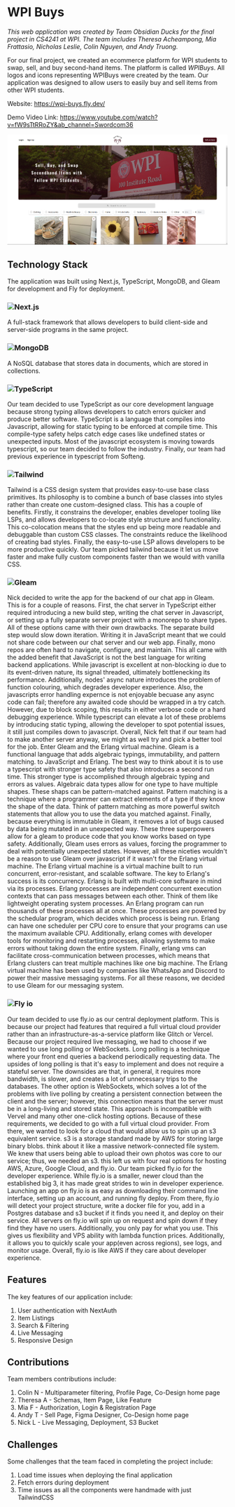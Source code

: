 # WPI Buys
*This web application was created by Team Obsidian Ducks for the final project in CS4241 at WPI. The team includes Theresa Acheampong, Mia Frattasio, Nicholas Leslie, Colin Nguyen, and Andy Truong.*

For our final project, we created an ecommerce platform for WPI students to swap, sell, and buy second-hand items. The platform is called *WPIBuys*. All logos and icons representing WPIBuys were created by the team. Our application was designed to allow users to easily buy and sell items from other WPI students.

Website: https://wpi-buys.fly.dev/

Demo Video Link: https://www.youtube.com/watch?v=fW9sTtRRoZY&ab_channel=Swordcom36

![homepage](public/homepage.png)


## Technology Stack
The application was built using Next.js, TypeScript, MongoDB, and Gleam for development and Fly for deployment.
### ![*Next.js*](https://nextjs.org/)
A full-stack framework that allows developers to build client-side and server-side programs in the same project.
### ![*MongoDB*](https://www.mongodb.com/)
A NoSQL database that stores data in documents, which are stored in collections.
### ![*TypeScript*](https://www.typescriptlang.org/)
Our team decided to use TypeScript as our core development language because strong typing allows developers to catch errors quicker and produce better software. TypeScript is a language that compiles into Javascript, allowing for static typing to be enforced at compile time. This compile-type safety helps catch edge cases like undefined states or unexpected inputs. Most of the javascript ecosystem is moving towards typescript, so our team decided to follow the industry. Finally, our team had previous experience in typescript from Softeng.
### ![*Tailwind*](https://tailwindcss.com/)
Tailwind is a CSS design system that provides easy-to-use base class primitives. Its philosophy is to combine a bunch of base classes into styles rather than create one custom-designed class. This has a couple of benefits. Firstly, it constrains the developer, enables developer tooling like LSPs, and allows developers to co-locate style structure and functionality. This co-colocation means that the styles end up being more readable and debuggable than custom CSS classes. The constraints reduce the likelihood of creating bad styles. Finally, the easy-to-use LSP allows developers to be more productive quickly. Our team picked tailwind because it let us move faster and make fully custom components faster than we would with vanilla CSS.
### ![*Gleam*](https://gleam.run/)
Nick decided to write the app for the backend of our chat app in Gleam. This is for a couple of reasons. First, the chat server in TypeScript either required introducing a new build step, writing the chat server in Javascript, or setting up a fully separate server project with a monorepo to share types. All of these options came with their own drawbacks. The separate build step would slow down iteration. Writing it in JavaScript meant that we could not share code between our chat server and our web app. Finally, mono repos are often hard to navigate, configure, and maintain. This all came with the added benefit that JavaScript is not the best language for writing backend applications. While javascript is excellent at non-blocking io due to its event-driven nature, its signal threaded, ultimately bottlenecking its performance. Additionally, nodes' async nature introduces the problem of function colouring, which degrades developer experience. Also, the javascripts error handling expernce is not enjoyable becuase any async code can fail; therefore any awaited code should be wrapped in a try catch. However, due to block scoping, this results in either verbose code or a hard debugging experience. While typescript can elevate a lot of these problems by introducing static typing, allowing the developer to spot potential issues, it still just compiles down to javascript. Overall, Nick felt that if our team had to make another server anyway, we might as well try and pick a better tool for the job.
Enter Gleam and the Erlang virtual machine. Gleam is a functional language that adds algebraic typings, immutability, and pattern matching. to JavaScript and Erlang. The best way to think about it is to use a typescript with stronger type safety that also introduces a second run time. This stronger type is accomplished through algebraic typing and errors as values. Algebraic data types allow for one type to have multiple shapes. These shaps can be pattern-matched against. Pattern matching is a technique where a programmer can extract elements of a type if they know the shape of the data. Think of pattern matching as more powerful switch statements that allow you to use the data you matched against. Finally, because everything is immutable in Gleam, it removes a lot of bugs caused by data being mutated in an unexpected way. These three superpowers allow for a gleam to produce code that you know works based on type safety. Additionally, Gleam uses errors as values, forcing the programmer to deal with potentially unexpected states. However, all these niceties wouldn't be a reason to use Gleam over javascript if it wasn't for the Erlang virtual machine.
The Erlang virtual machine is a virtual machine built to run concurrent, error-resistant, and scalable software. The key to Erlang's success is its concurrency. Erlang is built with multi-core software in mind via its processes. Erlang processes are independent concurrent execution contexts that can pass messages between each other. Think of them like lightweight operating system processes. An Erlang program can run thousands of these processes all at once. These processes are powered by the schedular program, which decides which process is being run. Erlang can have one scheduler per CPU core to ensure that your programs can use the maximum available CPU. Additionally, erlang comes with developer tools for monitoring and restarting processes, allowing systems to make errors without taking down the entire system. Finally, erlang vms can facilitate cross-communication between processes, which means that Erlang clusters can treat multiple machines like one big machine. The Erlang virtual machine has been used by companies like WhatsApp and Discord to power their massive messaging systems. For all these reasons, we decided to use Gleam for our messaging system.
### ![*Fly io*](https://fly.io/)
Our team decided to use fly.io as our central deployment platform. This is because our project had features that required a full virtual cloud provider rather than an infrastructure-as-a-service platform like Glitch or Vercel. Because our project required live messaging, we had to choose if we wanted to use long polling or WebSockets. Long polling is a technique where your front end queries a backend periodically requesting data. The upsides of long polling is that it's easy to implement and does not require a stateful server. The downsides are that, in general, it requires more bandwidth, is slower, and creates a lot of unnecessary trips to the databases. The other option is WebSockets, which solves a lot of the problems with live polling by creating a persistent connection between the client and the server; however, this connection means that the server must be in a long-living and stored state. This approach is incompatible with Vervel and many other one-click hosting options. Because of these requirements, we decided to go with a full virtual cloud provider. From there, we wanted to look for a cloud that would allow us to spin up an s3 equivalent service. s3 is a storage standard made by AWS for storing large binary blobs. think about it like a massive network-connected file system. We knew that users being able to upload their own photos was core to our service; thus, we needed an s3. this left us with four real options for hosting AWS, Azure, Google Cloud, and fly.io. Our team picked fly.io for the developer experience. While fly.io is a smaller, newer cloud than the established big 3, it has made great strides to win in developer experience. Launching an app on fly.io is as easy as downloading their command line interface, setting up an account, and running fly deploy. From there, fly.io will detect your project structure, write a docker file for you, add in a Postgres database and s3 bucket if it finds you need it, and deploy on their service. All servers on fly.io will spin up on request and spin down if they find they have no users. Additionally, you only pay for what you use. This gives us flexibility and VPS ability with lambda function prices. Additionally, it allows you to quickly scale your app(even across regions), see logs, and monitor usage. Overall, fly.io is like AWS if they care about developer experience.



## Features
The key features of our application include:
1. User authentication with NextAuth
2. Item Listings
3. Search & Filtering
4. Live Messaging
5. Responsive Design


## Contributions
Team members contributions include:
1. Colin N - Multiparameter filtering, Profile Page, Co-Design home page
2. Theresa A - Schemas, Item Page, Like Feature
3. Mia F - Authorization, Login & Registration Page
4. Andy T - Sell Page, Figma Designer, Co-Design home page
5. Nick L - Live Messaging, Deployment, S3 Bucket

## Challenges
Some challenges that the team faced in completing the project include:
1. Load time issues when deploying the final application
2. Fetch errors during deployment
3. Time issues as all the components were handmade with just TailwindCSS

